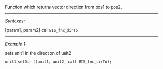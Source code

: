 Function which returns vector direction from pos1 to pos2.


---
*Syntaxes:*

[param1, param2] call `BIS_fnc_dirTo`

---
*Example 1:*

sets unit1 in the direction of unit2

```sqf
unit1 setDir ([unit1, unit2] call BIS_fnc_dirTo);
```